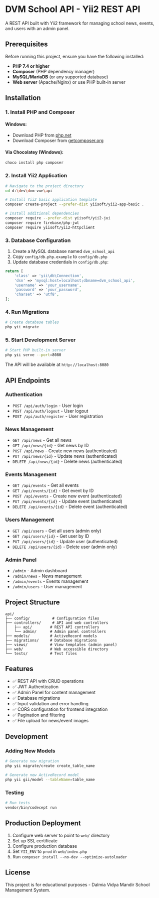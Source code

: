 # DVM School API - Yii2 REST API

A REST API built with Yii2 framework for managing school news, events, and users with an admin panel.

## Prerequisites

Before running this project, ensure you have the following installed:

- **PHP 7.4 or higher**
- **Composer** (PHP dependency manager)
- **MySQL/MariaDB** (or any supported database)
- **Web server** (Apache/Nginx) or use PHP built-in server

## Installation

### 1. Install PHP and Composer

#### Windows:
- Download PHP from [php.net](https://www.php.net/downloads)
- Download Composer from [getcomposer.org](https://getcomposer.org/download/)

#### Via Chocolatey (Windows):
```bash
choco install php composer
```

### 2. Install Yii2 Application

```bash
# Navigate to the project directory
cd d:\dev\dvm-vue\api

# Install Yii2 basic application template
composer create-project --prefer-dist yiisoft/yii2-app-basic .

# Install additional dependencies
composer require --prefer-dist yiisoft/yii2-jui
composer require firebase/php-jwt
composer require yiisoft/yii2-httpclient
```

### 3. Database Configuration

1. Create a MySQL database named `dvm_school_api`
2. Copy `config/db.php.example` to `config/db.php`
3. Update database credentials in `config/db.php`:

```php
return [
    'class' => 'yii\db\Connection',
    'dsn' => 'mysql:host=localhost;dbname=dvm_school_api',
    'username' => 'your_username',
    'password' => 'your_password',
    'charset' => 'utf8',
];
```

### 4. Run Migrations

```bash
# Create database tables
php yii migrate
```

### 5. Start Development Server

```bash
# Start PHP built-in server
php yii serve --port=8080
```

The API will be available at `http://localhost:8080`

## API Endpoints

### Authentication
- `POST /api/auth/login` - User login
- `POST /api/auth/logout` - User logout
- `POST /api/auth/register` - User registration

### News Management
- `GET /api/news` - Get all news
- `GET /api/news/{id}` - Get news by ID
- `POST /api/news` - Create new news (authenticated)
- `PUT /api/news/{id}` - Update news (authenticated)
- `DELETE /api/news/{id}` - Delete news (authenticated)

### Events Management
- `GET /api/events` - Get all events
- `GET /api/events/{id}` - Get event by ID
- `POST /api/events` - Create new event (authenticated)
- `PUT /api/events/{id}` - Update event (authenticated)
- `DELETE /api/events/{id}` - Delete event (authenticated)

### Users Management
- `GET /api/users` - Get all users (admin only)
- `GET /api/users/{id}` - Get user by ID
- `PUT /api/users/{id}` - Update user (authenticated)
- `DELETE /api/users/{id}` - Delete user (admin only)

### Admin Panel
- `/admin` - Admin dashboard
- `/admin/news` - News management
- `/admin/events` - Events management
- `/admin/users` - User management

## Project Structure

```
api/
├── config/          # Configuration files
├── controllers/     # API and web controllers
│   ├── api/        # REST API controllers
│   └── admin/      # Admin panel controllers
├── models/         # ActiveRecord models
├── migrations/     # Database migrations
├── views/          # View templates (admin panel)
├── web/            # Web accessible directory
└── tests/          # Test files
```

## Features

- ✅ REST API with CRUD operations
- ✅ JWT Authentication
- ✅ Admin Panel for content management
- ✅ Database migrations
- ✅ Input validation and error handling
- ✅ CORS configuration for frontend integration
- ✅ Pagination and filtering
- ✅ File upload for news/event images

## Development

### Adding New Models
```bash
# Generate new migration
php yii migrate/create create_table_name

# Generate new ActiveRecord model
php yii gii/model --tableName=table_name
```

### Testing
```bash
# Run tests
vendor/bin/codecept run
```

## Production Deployment

1. Configure web server to point to `web/` directory
2. Set up SSL certificate
3. Configure production database
4. Set `YII_ENV` to `prod` in `web/index.php`
5. Run `composer install --no-dev --optimize-autoloader`

## License

This project is for educational purposes - Dalmia Vidya Mandir School Management System.

